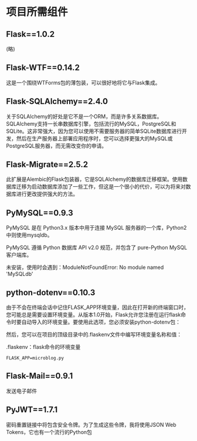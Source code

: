 # 项目所需组件

## Flask==1.0.2

(略)

## Flask-WTF==0.14.2

这是一个围绕WTForms包的薄包装，可以很好地将它与Flask集成。

## Flask-SQLAlchemy==2.4.0

关于SQLAlchemy的好处是它不是一个ORM，而是许多关系数据库。SQLAlchemy支持一长串数据库引擎，包括流行的MySQL，PostgreSQL和SQLite。这非常强大，因为您可以使用不需要服务器的简单SQLite数据库进行开发，然后在生产服务器上部署应用程序时，您可以选择更强大的MySQL或PostgreSQL服务器，而无需改变你的申请。

## Flask-Migrate==2.5.2

此扩展是Alembic的Flask包装器，它是SQLAlchemy的数据库迁移框架。使用数据库迁移为启动数据库添加了一些工作，但这是一个很小的代价，可以为将来对数据库进行更改提供强大的方法。

## PyMySQL==0.9.3

PyMySQL 是在 Python3.x 版本中用于连接 MySQL 服务器的一个库，Python2中则使用mysqldb。

PyMySQL 遵循 Python 数据库 API v2.0 规范，并包含了 pure-Python MySQL 客户端库。

未安装，使用时会遇到：ModuleNotFoundError: No module named 'MySQLdb'

## python-dotenv==0.10.3

由于不会在终端会话中记住FLASK_APP环境变量，因此在打开新的终端窗口时，您可能总是需要设置环境变量。从版本1.0开始，Flask允许您注册在运行flask命令时要自动导入的环境变量。要使用此选项，您必须安装python-dotenv包：

然后，您可以在项目的顶级目录中的.flaskenv文件中编写环境变量名称和值：

.flaskenv：flask命令的环境变量

```
FLASK_APP=microblog.py
```

## Flask-Mail==0.9.1

发送电子邮件

## PyJWT==1.7.1

密码重置链接中将包含安全令牌。为了生成这些令牌，我将使用JSON Web Tokens，它也有一个流行的Python包

